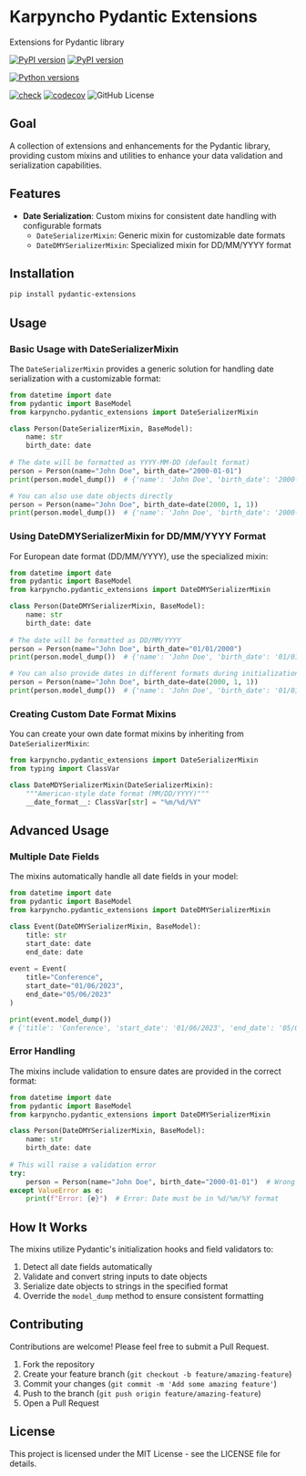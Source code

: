 # Karpyncho Pydantic Extensions

Extensions for Pydantic library

[![PyPI version](https://badge.fury.io/py/karpyncho-pydantic-extensions.svg)](https://badge.fury.io/py/karpyncho-pydantic-extensions)
[![PyPI version](https://img.shields.io/pypi/v/pydantic-extensions.svg)](https://pypi.org/project/karpyncho-pydantic-extensions/)

[![Python versions](https://img.shields.io/pypi/pyversions/pydantic-extensions.svg)](https://pypi.org/project/karpyncho-pydantic-extensions/)

[![check](https://github.com/karpyncho/pydantic-extensions/actions/workflows/check.yml/badge.svg)](https://github.com/karpyncho/pydantic-extensions/actions/workflows/check.yml)
[![codecov](https://codecov.io/gh/karpyncho/pydantic_extensions/graph/badge.svg?token=swpOXcNXkz)](https://codecov.io/gh/karpyncho/pydantic-extensions)
![GitHub License](https://img.shields.io/github/license/karpyncho/pydantic-extensions)
## Goal




A collection of extensions and enhancements for the Pydantic library, providing custom mixins and utilities to enhance your data validation and serialization capabilities.

## Features

- **Date Serialization**: Custom mixins for consistent date handling with configurable formats
  - `DateSerializerMixin`: Generic mixin for customizable date formats
  - `DateDMYSerializerMixin`: Specialized mixin for DD/MM/YYYY format

## Installation

```bash
pip install pydantic-extensions
```

## Usage

### Basic Usage with DateSerializerMixin

The `DateSerializerMixin` provides a generic solution for handling date serialization with a customizable format:

```python
from datetime import date
from pydantic import BaseModel
from karpyncho.pydantic_extensions import DateSerializerMixin

class Person(DateSerializerMixin, BaseModel):
    name: str
    birth_date: date
    
# The date will be formatted as YYYY-MM-DD (default format)
person = Person(name="John Doe", birth_date="2000-01-01")
print(person.model_dump())  # {'name': 'John Doe', 'birth_date': '2000-01-01'}

# You can also use date objects directly
person = Person(name="John Doe", birth_date=date(2000, 1, 1))
print(person.model_dump())  # {'name': 'John Doe', 'birth_date': '2000-01-01'}
```

### Using DateDMYSerializerMixin for DD/MM/YYYY Format

For European date format (DD/MM/YYYY), use the specialized mixin:

```python
from datetime import date
from pydantic import BaseModel
from karpyncho.pydantic_extensions import DateDMYSerializerMixin

class Person(DateDMYSerializerMixin, BaseModel):
    name: str
    birth_date: date
    
# The date will be formatted as DD/MM/YYYY
person = Person(name="John Doe", birth_date="01/01/2000")
print(person.model_dump())  # {'name': 'John Doe', 'birth_date': '01/01/2000'}

# You can also provide dates in different formats during initialization
person = Person(name="John Doe", birth_date=date(2000, 1, 1))
print(person.model_dump())  # {'name': 'John Doe', 'birth_date': '01/01/2000'}
```

### Creating Custom Date Format Mixins

You can create your own date format mixins by inheriting from `DateSerializerMixin`:

```python
from karpyncho.pydantic_extensions import DateSerializerMixin
from typing import ClassVar

class DateMDYSerializerMixin(DateSerializerMixin):
    """American-style date format (MM/DD/YYYY)"""
    __date_format__: ClassVar[str] = "%m/%d/%Y"
```

## Advanced Usage

### Multiple Date Fields

The mixins automatically handle all date fields in your model:

```python
from datetime import date
from pydantic import BaseModel
from karpyncho.pydantic_extensions import DateDMYSerializerMixin

class Event(DateDMYSerializerMixin, BaseModel):
    title: str
    start_date: date
    end_date: date
    
event = Event(
    title="Conference",
    start_date="01/06/2023",
    end_date="05/06/2023"
)

print(event.model_dump())
# {'title': 'Conference', 'start_date': '01/06/2023', 'end_date': '05/06/2023'}
```

### Error Handling

The mixins include validation to ensure dates are provided in the correct format:

```python
from datetime import date
from pydantic import BaseModel
from karpyncho.pydantic_extensions import DateDMYSerializerMixin

class Person(DateDMYSerializerMixin, BaseModel):
    name: str
    birth_date: date
    
# This will raise a validation error
try:
    person = Person(name="John Doe", birth_date="2000-01-01")  # Wrong format
except ValueError as e:
    print(f"Error: {e}")  # Error: Date must be in %d/%m/%Y format
```

## How It Works

The mixins utilize Pydantic's initialization hooks and field validators to:

1. Detect all date fields automatically
2. Validate and convert string inputs to date objects
3. Serialize date objects to strings in the specified format
4. Override the `model_dump` method to ensure consistent formatting

## Contributing

Contributions are welcome! Please feel free to submit a Pull Request.

1. Fork the repository
2. Create your feature branch (`git checkout -b feature/amazing-feature`)
3. Commit your changes (`git commit -m 'Add some amazing feature'`)
4. Push to the branch (`git push origin feature/amazing-feature`)
5. Open a Pull Request

## License

This project is licensed under the MIT License - see the LICENSE file for details.